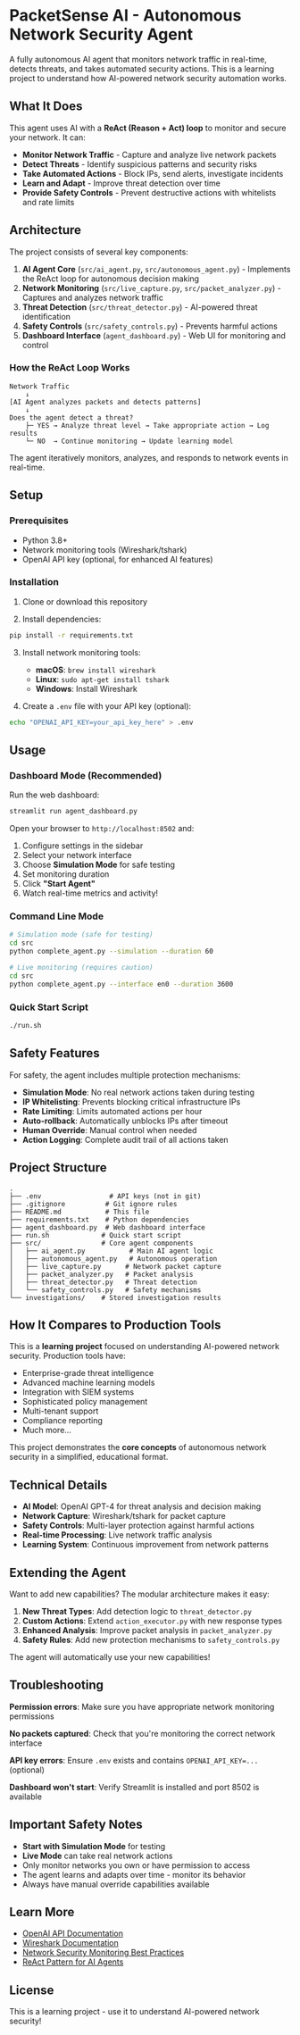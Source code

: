# PacketSense AI - Autonomous Network Security Agent

A fully autonomous AI agent that monitors network traffic in real-time, detects threats, and takes automated security actions. This is a learning project to understand how AI-powered network security automation works.

## What It Does

This agent uses AI with a **ReAct (Reason + Act) loop** to monitor and secure your network. It can:

- **Monitor Network Traffic** - Capture and analyze live network packets
- **Detect Threats** - Identify suspicious patterns and security risks
- **Take Automated Actions** - Block IPs, send alerts, investigate incidents
- **Learn and Adapt** - Improve threat detection over time
- **Provide Safety Controls** - Prevent destructive actions with whitelists and rate limits

## Architecture

The project consists of several key components:

1. **AI Agent Core** (`src/ai_agent.py`, `src/autonomous_agent.py`) - Implements the ReAct loop for autonomous decision making
2. **Network Monitoring** (`src/live_capture.py`, `src/packet_analyzer.py`) - Captures and analyzes network traffic
3. **Threat Detection** (`src/threat_detector.py`) - AI-powered threat identification
4. **Safety Controls** (`src/safety_controls.py`) - Prevents harmful actions
5. **Dashboard Interface** (`agent_dashboard.py`) - Web UI for monitoring and control

### How the ReAct Loop Works

```
Network Traffic
    ↓
[AI Agent analyzes packets and detects patterns]
    ↓
Does the agent detect a threat?
    ├─ YES → Analyze threat level → Take appropriate action → Log results
    └─ NO  → Continue monitoring → Update learning model
```

The agent iteratively monitors, analyzes, and responds to network events in real-time.

## Setup

### Prerequisites

- Python 3.8+
- Network monitoring tools (Wireshark/tshark)
- OpenAI API key (optional, for enhanced AI features)

### Installation

1. Clone or download this repository

2. Install dependencies:
```bash
pip install -r requirements.txt
```

3. Install network monitoring tools:
   - **macOS**: `brew install wireshark`
   - **Linux**: `sudo apt-get install tshark`
   - **Windows**: Install Wireshark

4. Create a `.env` file with your API key (optional):
```bash
echo "OPENAI_API_KEY=your_api_key_here" > .env
```

## Usage

### Dashboard Mode (Recommended)

Run the web dashboard:
```bash
streamlit run agent_dashboard.py
```

Open your browser to `http://localhost:8502` and:
1. Configure settings in the sidebar
2. Select your network interface
3. Choose **Simulation Mode** for safe testing
4. Set monitoring duration
5. Click **"Start Agent"**
6. Watch real-time metrics and activity!

### Command Line Mode

```bash
# Simulation mode (safe for testing)
cd src
python complete_agent.py --simulation --duration 60

# Live monitoring (requires caution)
cd src
python complete_agent.py --interface en0 --duration 3600
```

### Quick Start Script

```bash
./run.sh
```

## Safety Features

For safety, the agent includes multiple protection mechanisms:

- **Simulation Mode**: No real network actions taken during testing
- **IP Whitelisting**: Prevents blocking critical infrastructure IPs
- **Rate Limiting**: Limits automated actions per hour
- **Auto-rollback**: Automatically unblocks IPs after timeout
- **Human Override**: Manual control when needed
- **Action Logging**: Complete audit trail of all actions taken

## Project Structure

```
.
├── .env                 # API keys (not in git)
├── .gitignore          # Git ignore rules
├── README.md           # This file
├── requirements.txt    # Python dependencies
├── agent_dashboard.py  # Web dashboard interface
├── run.sh             # Quick start script
├── src/               # Core agent components
│   ├── ai_agent.py           # Main AI agent logic
│   ├── autonomous_agent.py   # Autonomous operation
│   ├── live_capture.py      # Network packet capture
│   ├── packet_analyzer.py   # Packet analysis
│   ├── threat_detector.py   # Threat detection
│   └── safety_controls.py   # Safety mechanisms
└── investigations/    # Stored investigation results
```

## How It Compares to Production Tools

This is a **learning project** focused on understanding AI-powered network security. Production tools have:

- Enterprise-grade threat intelligence
- Advanced machine learning models
- Integration with SIEM systems
- Sophisticated policy management
- Multi-tenant support
- Compliance reporting
- Much more...

This project demonstrates the **core concepts** of autonomous network security in a simplified, educational format.

## Technical Details

- **AI Model**: OpenAI GPT-4 for threat analysis and decision making
- **Network Capture**: Wireshark/tshark for packet capture
- **Safety Controls**: Multi-layer protection against harmful actions
- **Real-time Processing**: Live network traffic analysis
- **Learning System**: Continuous improvement from network patterns

## Extending the Agent

Want to add new capabilities? The modular architecture makes it easy:

1. **New Threat Types**: Add detection logic to `threat_detector.py`
2. **Custom Actions**: Extend `action_executor.py` with new response types
3. **Enhanced Analysis**: Improve packet analysis in `packet_analyzer.py`
4. **Safety Rules**: Add new protection mechanisms to `safety_controls.py`

The agent will automatically use your new capabilities!

## Troubleshooting

**Permission errors**: Make sure you have appropriate network monitoring permissions

**No packets captured**: Check that you're monitoring the correct network interface

**API key errors**: Ensure `.env` exists and contains `OPENAI_API_KEY=...` (optional)

**Dashboard won't start**: Verify Streamlit is installed and port 8502 is available

## Important Safety Notes

- **Start with Simulation Mode** for testing
- **Live Mode** can take real network actions
- Only monitor networks you own or have permission to access
- The agent learns and adapts over time - monitor its behavior
- Always have manual override capabilities available

## Learn More

- [OpenAI API Documentation](https://platform.openai.com/docs)
- [Wireshark Documentation](https://www.wireshark.org/docs/)
- [Network Security Monitoring Best Practices](https://www.sans.org/white-papers/network-security-monitoring/)
- [ReAct Pattern for AI Agents](https://arxiv.org/abs/2210.03629)

## License

This is a learning project - use it to understand AI-powered network security!